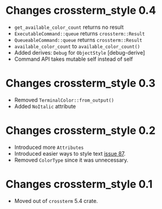 # Changes crossterm_style 0.4
- `get_available_color_count` returns no result
- `ExecutableCommand::queue` returns `crossterm::Result`
- `QueueableCommand::queue` returns `crossterm::Result`
- `available_color_count` to `available_color_count()`
- Added derives: `Debug` for `ObjectStyle`  [debug-derive]
- Command API takes mutable self instead of self

# Changes crossterm_style 0.3
- Removed `TerminalColor::from_output()` 
- Added `NoItalic` attribute

# Changes crossterm_style 0.2
- Introduced more `Attributes`
- Introduced easier ways to style text [issue 87](https://github.com/TimonPost/crossterm/issues/87).
- Removed `ColorType` since it was unnecessary.

# Changes crossterm_style 0.1 
- Moved out of `crossterm` 5.4 crate. 